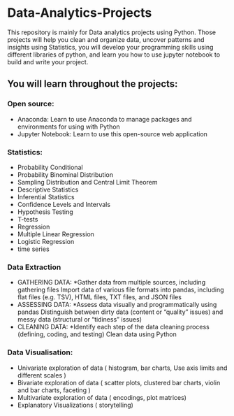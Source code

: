 # Data-Analytics-Projects
This repository is mainly for Data analytics projects using Python. Those projects will help you clean and organize data, uncover patterns and insights using Statistics, you will develop your programming skills using different libraries of python, and learn you how to use jupyter notebook to build and write your project.

## You will learn throughout the projects:
### Open source: 
* Anaconda: Learn to use Anaconda to manage packages and environments for using with Python
* Jupyter Notebook: Learn to use this open-source web application

### Statistics:
* Probability Conditional 
* Probability Binominal Distribution 
* Sampling Distribution and Central Limit Theorem 
* Descriptive Statistics 
* Inferential Statistics 
* Confidence Levels and Intervals 
* Hypothesis Testing 
* T-tests 
* Regression 
* Multiple Linear Regression 
* Logistic Regression 
* time series

### Data Extraction
* GATHERING DATA: 
  *Gather data from multiple sources, including gathering files Import data of various file formats into pandas, including flat files (e.g. TSV), HTML files, TXT files, and JSON files
* ASSESSING DATA:
  *Assess data visually and programmatically using pandas Distinguish between dirty data (content or “quality” issues) and messy data (structural or “tidiness” issues)
* CLEANING DATA:
 *Identify each step of the data cleaning process (defining, coding, and testing) Clean data using Python

### Data Visualisation:
* Univariate exploration of data ( histogram, bar charts, Use axis limits and different scales ) 
* Bivariate exploration of data ( scatter plots, clustered bar charts, violin and bar charts, faceting ) 
* Multivariate exploration of data ( encodings, plot matrices)
* Explanatory Visualizations ( storytelling)
